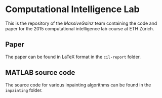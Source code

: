 # Computational Intelligence Lab 
This is the repository of the *MassiveGainz* team containing the code and paper for the 2015 computational intelligence lab course at ETH Zürich.

## Paper
The paper can be found in LaTeX format in the `cil-report` folder. 

## MATLAB source code
The source code for various inpainting algorithms can be found in the `inpainting` folder.
